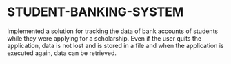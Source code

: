 # STUDENT-BANKING-SYSTEM

Implemented a solution for tracking the data of bank accounts of students while they were applying for a scholarship.
Even if the user quits the application, data is not lost and is stored in a file and when the application is executed again, data can be retrieved.
